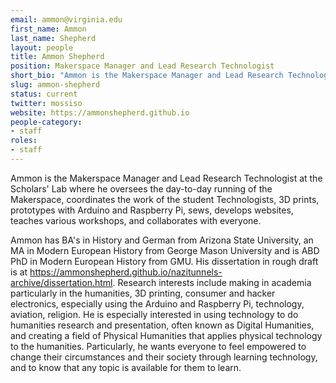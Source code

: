 ```yaml
---
email: ammon@virginia.edu
first_name: Ammon
last_name: Shepherd
layout: people
title: Ammon Shepherd
position: Makerspace Manager and Lead Research Technologist
short_bio: "Ammon is the Makerspace Manager and Lead Research Technologist at the Scholars' Lab where he oversees the day-to-day running of the Makerspace, coordinates the work of the student Technologists, 3D prints, prototypes with Arduino and Raspberry Pi, sews, develops websites, teaches various workshops, and collaborates with everyone."
slug: ammon-shepherd
status: current
twitter: mossiso
website: https://ammonshepherd.github.io
people-category:
- staff
roles:
- staff
---
```


Ammon is the Makerspace Manager and Lead Research Technologist at the Scholars' Lab where he oversees the day-to-day running of the Makerspace, coordinates the work of the student Technologists, 3D prints, prototypes with Arduino and Raspberry Pi, sews, develops websites, teaches various workshops, and collaborates with everyone.

Ammon has BA's in History and German from Arizona State University, an MA in Modern European History from George Mason University and is ABD PhD in Modern European History from GMU. His dissertation in rough draft is at https://ammonshepherd.github.io/nazitunnels-archive/dissertation.html. Research interests include making in academia particularly in the humanities, 3D printing, consumer and hacker electronics, especially using the Arduino and Raspberry Pi, technology, aviation, religion. He is especially interested in using technology to do humanities research and presentation, often known as Digital Humanities, and creating a field of Physical Humanities that applies physical technology to the humanities. Particularly, he wants everyone to feel empowered to change their circumstances and their society through learning technology, and to know that any topic is available for them to learn.
